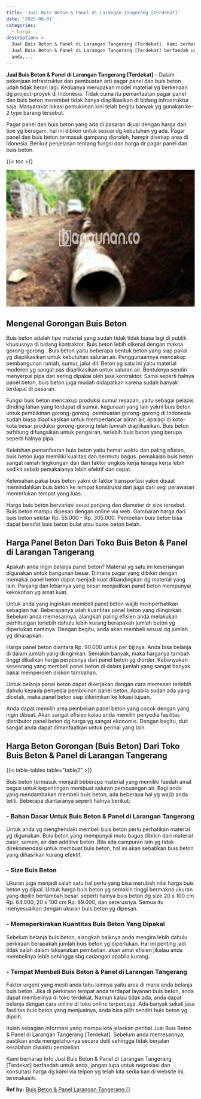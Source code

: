 ```yaml
---
title: 'Jual Buis Beton & Panel di Larangan Tangerang [Terdekat]'
date: '2025-08-01'
categories:
  - harga
description: >-
  Jual Buis Beton & Panel di Larangan Tangerang [Terdekat]. Kami berharap Info
  Jual Buis Beton & Panel di Larangan Tangerang [Terdekat] berfaedah untuk
  anda,...
---
```


**Jual Buis Beton & Panel di Larangan Tangerang \[Terdekat\]** – Dalam pekerjaan infrastruktur dan pembuatan arti pagar panel dan buis beton udah tidak heran lagi. Keduanya merupakan model material yg berkenaan dg project-proyek di Indonesia. Tidak cuma itu pemanfaatan pagar panel dan buis beton merembet tidak hanya diaplikasikan di bidang infrastruktur saja. Masyarakat lokasi pemukiman kini telah begitu banyak yg gunakan ke-2 type barang tersebut.

Pagar panel dan buis beton yang ada di pasaran dijual dengan harga dan tipe yg beragam, hal ini dibikin untuk sesuai dg kebutuhan yg ada. Pagar panel dan buis beton termasuk gampang diproleh, hampir disetiap area di Idonesia. Berikut penjelasan tentang fungsi dan harga dr pagar panel dan buis beton.

{{< toc >}}

![Jual Buis Beton & Panel di Larangan Tangerang [Terdekat]](/images/jual-panel-buis-beton-murah-14.png)

## Mengenal Gorongan Buis Beton

Buis beton adalah tipe material yang sudah tidak tidak biasa lagi di publik khususnya di bidang kontraktor. Buis beton lebih dikenal dengan makna gorong-gorong . Buis beton yaitu beberapa bentuk beton yang siap pakai yg diaplikasikan untuk kebutuhan saluran air. Penggunaannya mencakup pembangunan rumah, sumur, jalur dll. Beton yg satu ini yaitu material moderen yg sangat pas diaplikasikan untuk saluran air. Bentuknya sendiri menyerpai pipa dan sering dipakai oleh jasa kontraktor. Sama seperti halnya panel beton, buis beton juga mudah didapatkan karena sudah banyak terdapat di pasaran.

Fungsi buis beton mencakup produksi sumur resapan, yaitu sebagai pelapis dinding lahan yang terdapat di sumur. kegunaan yang lain yakni buis beton untuk pembikinan gorong-gorong. pembuatan gorong-gorong di Indonesia sudah biasa diaplikasikan untuk memperlancar aliran air, apalagi di kota-kota besar produksi gorong-gorong telah lumrah diaplikasikan. Buis beton terhitung difungsikan untuk pengairan, terlebih buis beton yang berupa seperti halnya pipa.

Kelebihan pemanfaatan buis beton yaitu hemat waktu dan paling efisien, buis beton juga memiliki kualitas dan bermutu bagus. pemakaian buis beton sangat ramah lingkungan dan dari faktor ongkos kerja tenaga kerja lebih sedikit sebab pemakaianya lebih efektif dan cepat.

Kelemahan pakai buis beton yakni dr faktor transportasi yakni disaat memindahkan buis beton ke tempat konstruksi dan juga dari segi perawatan memerlukan tempat yang luas.

Harga buis beton bervariasi seuai panjang dan diameter dr size tersebut. Buis beton mampu dipesan dengan online via web. Gambaran harga dari buis beton sekitar Rp. 55.000 – Rp. 305.000. Pembelian buis beton bisa dapat bersifat buis beton bulat atau buios beton belah.

## Harga Panel Beton Dari Toko Buis Beton & Panel di Larangan Tangerang

Apakah anda ingin belanja panel beton? Material yg satu ini keseriangan digunakan untuk bangunan besar. Dimana pagar yang dibikin dengan memakai panel beton dapat menjadi kuat dibandingkan dg material yang lain. Panjang dan lebarnya yang besar menjadikan panel beton mempunyai kekokohan yg amat kuat.

Untuk anda yang inginkan membeli panel beton wajib memperhatikan sebagian hal. Beberapanya ialah kuantitas panel beton yang diinginkan. Sebelum anda memesannya, alangkah paling efisien anda melakukan perhitungan terlebih dahulu lebih kurang berapakah jumlah beton yg diperlukan nantinya. Dengan begitu, anda akan membeli sesuai dg jumlah yg diharapkan.

Harga panel beton diantara Rp. 90.000 untuk per bijinya. Anda bisa belanja di dalam jumlah yang diinginkan. Semakin banyak, maka harganya tambah tinggi dikalikan harga perpcsnya dari panel beton yg diorder. Kebanyakan seseorang yang membeli panel beton di dalam jumlah yang sangat banyak bakal memperoleh diskon tambahan.

Untuk belanja panel beton dapat dikerjakan dengan cara memesan terlebih dahulu kepada penyedia pembikinan panel beton. Apabila sudah ada yang dicetak, maka panel beton siap dikirimkan ke lokasi tujuan.

Anda dapat memilih area pembelian panel beton yang cocok dengan yang ingin dibuat. Akan sangat efisien kalau anda memilih penyedia fasilitas distributor panel beton dg harga yg sangat ekonomis. Dengan begitu, duit sangat anda dapat dimanfaatkan untuk perihal yang lain.

## Harga Beton Gorongan (Buis Beton) Dari Toko Buis Beton & Panel di Larangan Tangerang

{{< table-tables table="table2" >}}

Buis beton termasuk menjadi beberapa material yang memiliki faedah amat bagus untuk kepentingan membuat saluran pembuangan air. Bagi anda yang mendambakan membeli buis beton, ada beberapa hal yg wajib anda teliti. Beberapa diantaranya seperti halnya berikut:

### \- Bahan Dasar Untuk Buis Beton & Panel di Larangan Tangerang

Untuk anda yg menghendaki membeli buis beton perlu perhatikan material yg digunakan. Buis beton yang mempunyai mutu bagus dibikin dari material pasir, semen, air dan additive beton. Bila ada campuran lain yg tidak direkomendasi untuk membuat buis beton, hal ini akan sebabkan buis beton yang dihasilkan kurang efektif.

### \- Size Buis Beton

Ukuran juga menjadi salah satu hal perlu yang bisa merubah nilai harga buis beton yg dijual. Untuk harga buis beton yg semakin tinggi bermakna ukuran yang dipilih bertambah besar. seperti halnya buis beton dg size 20 x 100 cm Rp. 64.000, 20 x 100 cm Rp. 89.000, dan seterusnya. Semua itu menyesuaikan dengan ukuran buis beton yg dipesan.

### \- Memeperkirakan Kuantitas Buis Beton Yang Dipakai

Sebelum belanja buis beton, alangkah baiknya anda mengira lebih dahulu perkiraan berapakah jumlah buis beton yg diperlukan. Hal ini penting jadi tidak salah dalam laksanakan pembelian. akan amat efisien jikalau anda membelinya lebih sehingga sbg cadangan apabila kurang.

### \- Tempat Membeli Buis Beton & Panel di Larangan Tangerang

Faktor urgent yang mesti anda tahu lainnya yaitu area di mana anda belanja buis beton. Jika di perkiraan tempat anda terdapat layanan buis beton, anda dapat membelinya di toko terdekat. Namun kalau tidak ada, anda dapat belanja dengan cara online di toko online terpercaya. Ada banyak sekali jasa fasilitas buis beton yang menjualnya, anda bisa pilih sendiri buis beton yg dipilih.

Itulah sebagian informasi yang mampu kita jelaskan perihal Jual Buis Beton & Panel di Larangan Tangerang \[Terdekat\]. Sebelum anda memesannya, pastikan anda mengetahuinya secara detil sehingga tidak berjalan kesalahan diwaktu pembelian.

Kami berharap Info Jual Buis Beton & Panel di Larangan Tangerang \[Terdekat\] berfaedah untuk anda, jangan lupa untuk negosiasi dan konsultasi harga dg kami via telpon yg telah kita sedia kan di website ini, terimakasih.

**Ref by:** [Buis Beton & Panel Larangan Tangerang []](https://id.wikipedia.org/wiki/Buis)
